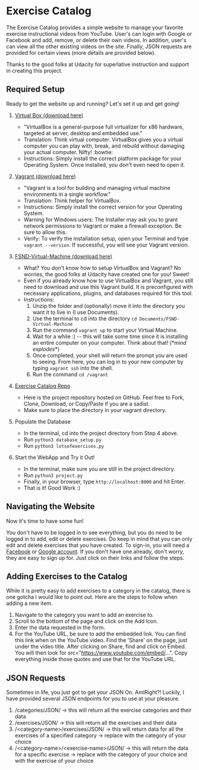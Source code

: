 # Exercise Catalog

The Exercise Catalog provides a simple website to manage your favorite exercise
instructional videos from YouTube. User's can login with Google or Facebook and
add, remove, or delete their own videos. In addition, user's can view all the
other existing videos on the site. Finally, JSON requests are provided for certain
views (more details are provided below).

Thanks to the good folks at Udacity for superlative instruction and support in
creating this project.

## Required Setup

Ready to get the website up and running? Let's set it up and get going!

1. <a href="https://www.virtualbox.org/wiki/Downloads">Virtual Box (download here)</a>
    - "VirtualBox is a general-purpose full virtualizer for x86 hardware, targeted
    at server, desktop and embedded use."
    - Translation: Think virtual computer.
    VirtualBox gives you a virtual computer you can play with, break, and rebuild
    without damaging your actual computer. Nifty! :bowtie:
    - Instructions: Simply install the correct platform package for your Operating
    System. Once installed, you don't even need to open it.

2. <a href="https://www.vagrantup.com/downloads.html">Vagrant (download here)</a>
    - "Vagrant
    is a tool for building and managing virtual machine environments in a single
    workflow."
    - Translation: Think helper for VirtualBox.
    - Instructions: Simply install the correct version for your Operating System.
    - Warning for Windows users: The Installer may ask you to grant network
    permissions to Vagrant or make a firewall exception. Be sure to allow this.
    - Verify: To verify the installation setup, open your Terminal and type
    `vagrant --version`. If successful, you will see your Vagrant version.

3. <a href="https://d17h27t6h515a5.cloudfront.net/topher/2017/August/59822701_fsnd-virtual-machine/fsnd-virtual-machine.zip">FSND-Virtual-Machine (download here)</a>
    - What? You don't know how to setup VirtualBox and Vagrant? No worries,
    the good folks at Udacity have created one for you! Sweet!
    - Even if you already know how to use VirtualBox and Vagrant, you still need
    to download and use this Vagrant build. It is preconfigured with necessary
    applications, plugins, and databases required for this tool.
    - Instructions:
        1) Unzip the folder and (optionally) move it into the directory
    you want it to live in (I use Documents).
        2) Use the terminal to cd into the directory `cd Documents/FSND-Virtual-Machine`
        3) Run the command `vagrant up` to start your Virtual Machine.
        4) Wait for a while :) -- this will take some time since it is installing
        an entire computer on your computer. Think about that! (\**mind explodes**)
        5) Once completed, your shell will return the prompt you are used to
        seeing. From here, you can log in to your new computer by typing
        `vagrant ssh` into the shell.
        6) Run the command `cd /vagrant`

4. <a href="https://github.com/lbuthman/udacity-catalog">Exercise Catalog Repo</a>
    - Here is the project repository hosted on GitHub. Feel free to Fork, Clone,
    Download, or Copy/Paste if you are a sadist.
    - Make sure to place the directory in your vagrant directory.

5. Populate the Database
    - In the terminal, cd into the project directory from Step 4 above.
    - Run `python3 database_setup.py`
    - Run `python3 lotsofexercises.py`

6. Start the WebApp and Try it Out!
    - In the terminal, make sure you are still in the project directory.
    - Run `python3 project.py`
    - Finally, in your browser, type `http://localhost:8000` and hit Enter.
    - That is it! Good Work :)

## Navigating the Website

Now it's time to have some fun!

You don't have to be logged in to see everything, but you do need to be logged
in to add, edit or delete exercises. Do keep in mind that you can only edit and
delete exercises that you have created. To sign-in, you will need a <a href="https://www.facebook.com/r.php">Facebook</a> or <a href="https://accounts.google.com/SignUp?hl=en">Google account</a>. If you don't
have one already, don't worry, they are easy to sign up for. Just click on their
links and follow the steps.

## Adding Exercises to the Catalog

While it is pretty easy to add exercises to a category in the catalog, there is
one gotcha I would like to point out. Here are the steps to follow when adding
a new item.

1. Navigate to the category you want to add an exercise to.
2. Scroll to the bottom of the page and click on the Add Icon.
3. Enter the data requested in the form.
4. For the YouTube URL, be sure to add the embedded link. You can find this
link when on the YouTube video. Find the 'Share' on the page, just under the
video title. After clicking on Share, find and click on Embed. You will then
look for src="https://www.youtube.com/embed/...". Copy everything inside those
quotes and use that for the YouTube URL.

## JSON Requests

Sometimes in life, you just got to get your JSON On. AmIRight?! Luckily, I
have provided several JSON endpoints for you to use at your pleasure.

1. /categories/JSON/
    -> this will return all the exercise categories and their data
2. /exercises/JSON/
    -> this will return all the exercises and their data
3. /\<category-name\>/exercises/JSON/
    -> this will return data for all the exercises of a specified category
    -> replace <category-name> with the category of your choice
4. /\<category-name\>/\<exercise-name\>/JSON/
    -> this will return the data for a specific exercise
    -> replace <category-name> with the category of your choice and
    <exercise-name> with the exercise of your choice
